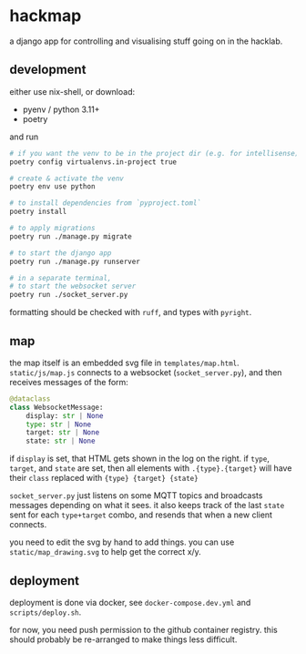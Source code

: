 # hackmap

a django app for controlling and visualising stuff going on in the hacklab.

## development

either use nix-shell, or download:

  - pyenv / python 3.11+
  - poetry

and run

```sh
# if you want the venv to be in the project dir (e.g. for intellisense)
poetry config virtualenvs.in-project true

# create & activate the venv
poetry env use python

# to install dependencies from `pyproject.toml`
poetry install

# to apply migrations
poetry run ./manage.py migrate

# to start the django app
poetry run ./manage.py runserver

# in a separate terminal,
# to start the websocket server
poetry run ./socket_server.py
```

formatting should be checked with `ruff`, and types with `pyright`.

## map

the map itself is an embedded svg file in `templates/map.html`. `static/js/map.js` connects to a websocket (`socket_server.py`), and then receives messages of the form:

```py
@dataclass
class WebsocketMessage:
    display: str | None
    type: str | None
    target: str | None
    state: str | None
```

if `display` is set, that HTML gets shown in the log on the right.
if `type`, `target`, and `state` are set, then all elements with `.{type}.{target}` will have their `class` replaced with `{type} {target} {state}`

`socket_server.py` just listens on some MQTT topics and broadcasts messages depending on what it sees. it also keeps track of the last `state` sent for each `type+target` combo, and resends that when a new client connects.

you need to edit the svg by hand to add things. you can use `static/map_drawing.svg` to help get the correct x/y.

## deployment

deployment is done via docker, see `docker-compose.dev.yml` and `scripts/deploy.sh`.

for now, you need push permission to the github container registry. this should probably be re-arranged to make things less difficult.
